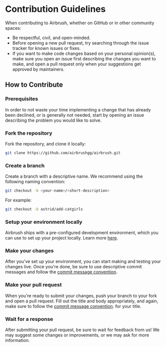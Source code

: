 # Contribution Guidelines

When contributing to Airbrush, whether on GitHub or in other community spaces:

- Be respectful, civil, and open-minded.
- Before opening a new pull request, try searching through the issue tracker for known issues or fixes.
- If you want to make code changes based on your personal opinion(s), make sure you open an issue first describing the changes you want to make, and open a pull request only when your suggestions get approved by maintainers.

## How to Contribute

### Prerequisites

In order to not waste your time implementing a change that has already been declined, or is generally not needed, start by opening an issue describing the problem you would like to solve.

### Fork the repository

Fork the repository, and clone it locally:

```bash
git clone https://github.com/airbrushgg/airbrush.git
```

### Create a branch

Create a branch with a descriptive name. We recommend using the following naming convention:

```bash
git checkout -b <your-name>/<short-description>
```

For example:

```bash
git checkout -b astrid/add-catgirls
```

### Setup your environment locally

Airbrush ships with a pre-configured development environment, which you can use to set up your project locally. Learn more [here](/dev-env/README.md).

### Make your changes

After you've set up your environment, you can start making and testing your changes live. Once you're done, be sure to use descriptive commit messages and follow the [commit message convention](https://www.conventionalcommits.org/en/v1.0.0/#summary).

### Make your pull request

When you're ready to submit your changes, push your branch to your fork and open a pull request. Fill out the title and body appropriately, and again, make sure to follow the [commit message convention](https://www.conventionalcommits.org/en/v1.0.0/#summary). for your title.

### Wait for a response

After submitting your pull request, be sure to wait for feedback from us! We may suggest some changes or improvements, or we may ask for more information.

